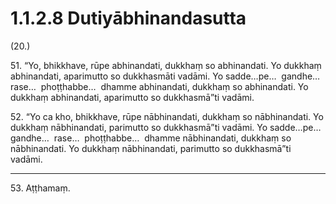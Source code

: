 

# 1.1.2.8 Dutiyābhinandasutta





(20.)

51\. “Yo, bhikkhave, rūpe abhinandati, dukkhaṃ so abhinandati. Yo dukkhaṃ abhinandati, aparimutto so dukkhasmāti vadāmi. Yo sadde…pe…  gandhe…  rase…  phoṭṭhabbe…  dhamme abhinandati, dukkhaṃ so abhinandati. Yo dukkhaṃ abhinandati, aparimutto so dukkhasmā”ti vadāmi.

52\. “Yo ca kho, bhikkhave, rūpe nābhinandati, dukkhaṃ so nābhinandati. Yo dukkhaṃ nābhinandati, parimutto so dukkhasmā”ti vadāmi. Yo sadde…pe…  gandhe…  rase…  phoṭṭhabbe…  dhamme nābhinandati, dukkhaṃ so nābhinandati. Yo dukkhaṃ nābhinandati, parimutto so dukkhasmā”ti vadāmi.

---

53\. Aṭṭhamaṃ.





